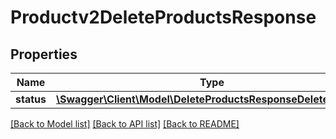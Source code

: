 # Productv2DeleteProductsResponse

## Properties
Name | Type | Description | Notes
------------ | ------------- | ------------- | -------------
**status** | [**\Swagger\Client\Model\DeleteProductsResponseDeleteStatus[]**](DeleteProductsResponseDeleteStatus.md) |  | [optional] 

[[Back to Model list]](../README.md#documentation-for-models) [[Back to API list]](../README.md#documentation-for-api-endpoints) [[Back to README]](../README.md)


